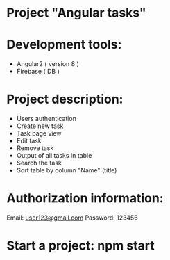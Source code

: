 # Project "Angular tasks"

# Development tools:

 - Angular2 ( version 8 )
 - Firebase ( DB )
 
# Project description:
 
 - Users authentication
 - Create new task
 - Task page view
 - Edit task
 - Remove task
 - Output of all tasks In table
 - Search the task
 - Sort table by column "Name" (title)
 
# Authorization information:

Email: user123@gmail.com
Password: 123456

# Start a project: npm start
